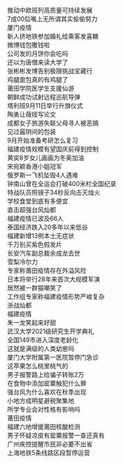 推动中欧班列高质量可持续发展  
7成00后嘴上无所谓其实偷偷努力  
厦门疫情  
新人挤地铁参加婚礼给乘客发喜糖  
微博钱包撒钱啦  
公司发的月饼你会吃吗  
还以为唐僧来读大学了  
张彬彬发博告别极限挑战宝藏行  
鸡腿面包真的有鸡腿了  
莆田学院医学生支援仙游  
朝鲜成功试射远程巡航导弹  
塔利班9月11日举行升旗仪式  
陶勇让薇娅写论文  
成都女子旅游失联父母寻人被恶搞  
见过最阴间的包装  
9月开始准备考研怎么复习  
福建疫情规模有望国庆前得到控制  
黄奕8岁女儿画画为冬奥加油  
宋宛颖香港小姐冠军  
俄罗斯一飞机坠毁4人遇难  
钟南山曾在全运会打破400米栏全国纪录  
特战队员照镜子34秒反向击灭烛火  
学校食堂到底有多便宜  
直击超强台风灿都  
福建疫情已波及66人  
泰国经济跌入20多年以来低谷  
福建新增13例本土无症状  
千万别买紫色假发片  
长安汽车副总裁余成龙去世  
雪梨冷尔力  
专家称莆田疫情存在外溢风险  
日本将举行28年来首次大规模军演  
居然被一群猫嘲笑了  
工作组专家称福建疫情形势严峻复杂  
浙战灿都  
福建疫情  
朱一龙笑起来好甜  
武汉大学2021级研究生开学典礼  
全国149市进入深度老龄化  
这就是满级的人类幼崽吗  
厦门大学附属第一医院暂停门急诊  
这苹果怎么桃里桃气的  
男子报警路上给骗子转账2万  
在食物中添加罂粟触犯什么罪  
强台风为什么喜欢在秋季出现  
小地方成明星避税聚集地  
所学专业会对性格有影响吗  
莆田疫情  
福建六地增援莆田核酸检测  
男子怀疑凉皮有罂粟报警一查还真有  
广州疾控提醒市民非必要不出省  
上海地铁5条线路区段暂停运营  
